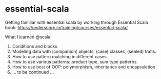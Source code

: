 # essential-scala
Getting familiar with essential scala by working through Essential Scala book:
https://underscore.io/training/courses/essential-scala/

What I learned @scala:

 1. Conditions and blocks.
 2. Modeling data with (companion) objects, (case) classes, (sealed) traits.
 3. How to use pattern matching in different cases.
 4. How to use various patterns: product type, sum type patterns.
 5. How to use best of OOP: polymorphism, inheritance and encapsulation.
 6. ... to be continued ...

